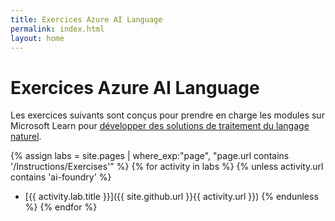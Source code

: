 ```yaml
---
title: Exercices Azure AI Language
permalink: index.html
layout: home
---
```


# Exercices Azure AI Language

Les exercices suivants sont conçus pour prendre en charge les modules sur Microsoft Learn pour [développer des solutions de traitement du langage naturel](https://learn.microsoft.com/training/paths/develop-language-solutions-azure-ai/).


{% assign labs = site.pages | where_exp:"page", "page.url contains '/Instructions/Exercises'" %} {% for activity in labs  %} {% unless activity.url contains 'ai-foundry' %}
- [{{ activity.lab.title }}]({{ site.github.url }}{{ activity.url }}) {% endunless %} {% endfor %}
